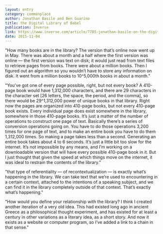 ```yaml
---
layout: entry
category: commonplace
author: Jonathan Basile and Ben Guarino
title: the Digital Library of Babel
publication: Inverse
link: https://www.inverse.com/article/7785-jonathan-basile-on-the-digital-library-of-babel-a-collection-of-every-book
date: 2015-11-04
---
```


"How many books are in the library? The version that’s online now went up in May. There was about a month and a half where the first version was online — the first version was text on disk; it would just read from text files to retrieve pages from books. There were about a million books. Then I figured out an algorithm so you wouldn’t have to store any information on disk. It went from a million books to 10^5,000th books in about a month."

"You’ve got one of every page possible, right, but not every book? A 410-page book would have 1,312,000 characters, and there are 29 characters in the character set [26 letters, the space, the period, and the comma], so there would be 29^1,312,000 power of unique books in that library. Right now the pages are organized into 410-page books, but not every 410-page book exists. Every individual page does exist somewhere in the library, somewhere in those 410-page books. It’s just a matter of the number of operations to construct one page of text. Basically there’s a series of conversion operations going on. You have to do those operations 3,200 times for one page of text, and to make an entire book you have to do them 1,312,000 times. So making a page takes less than a second. Generating an entire book takes about 4 to 6 seconds. It’s just a little bit too slow for the internet. It’s not impossible by any means, and I’m working on a downloadable version that will have every possible 410-page book in it. But I just thought that given the speed at which things move on the internet, it was ideal to restrain the contents of the library."

"that type of referentiality — of recontextualization — is exactly what’s happening in the library. We can take text that we’re used to encountering in a certain context, attached to the intentions of a speaking subject, and we can find it in the library completely outside of that context. That’s exactly what’s happening."

"How would you define your relationship with the library? I think I created another iteration of a very old idea. This had existed long ago in ancient Greece as a philosophical thought experiment, and has existed for at least a century in other variations as a literary idea, as a short story. And now it exists as a website or computer program, so I’ve added a link to a chain in that sense."
